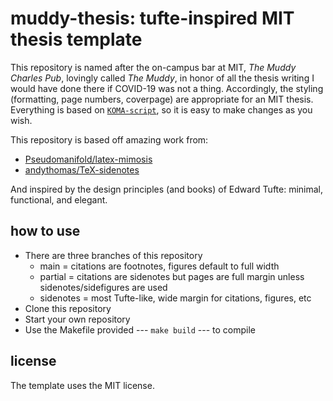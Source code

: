 # muddy-thesis: tufte-inspired MIT thesis template

This repository is named after the on-campus bar at MIT, _The Muddy Charles Pub_, lovingly called _The Muddy_, in honor of all the thesis writing I would have done there if COVID-19 was not a thing. Accordingly, the styling (formatting, page numbers, coverpage) are appropriate for an MIT thesis. Everything is based on [`KOMA-script`](https://ctan.org/pkg/koma-script?lang=en), so it is easy to make changes as you wish.

This repository is based off amazing work from:
- [Pseudomanifold/latex-mimosis](https://github.com/Pseudomanifold/latex-mimosis)
- [andythomas/TeX-sidenotes](https://github.com/andythomas/TeX-sidenotes)

And inspired by the design principles (and books) of Edward Tufte: minimal, functional, and elegant.

## how to use
- There are three branches of this repository
  - main = citations are footnotes, figures default to full width
  - partial = citations are sidenotes but pages are full margin unless sidenotes/sidefigures are used
  - sidenotes = most Tufte-like, wide margin for citations, figures, etc
- Clone this repository
- Start your own repository
- Use the Makefile provided --- `make build` --- to compile



## license

The template uses the MIT license.
